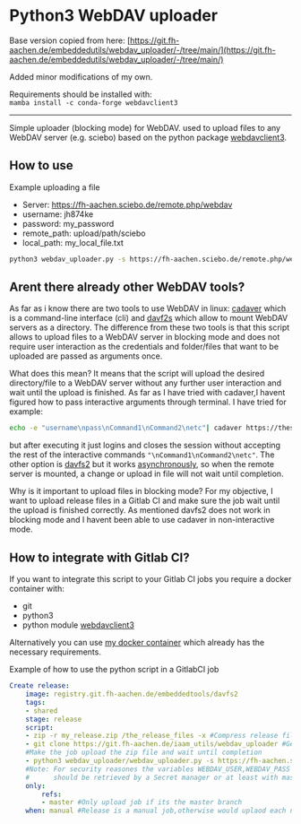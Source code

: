 # Python3 WebDAV uploader

Base version copied from here: [https://git.fh-aachen.de/embeddedutils/webdav_uploader/-/tree/main/](https://git.fh-aachen.de/embeddedutils/webdav_uploader/-/tree/main/)  
  
Added minor modifications of my own.
  
Requirements should be installed with:  
`mamba install -c conda-forge webdavclient3 `  
  
---

Simple uploader (blocking mode) for WebDAV. used to upload files to any WebDAV server (e.g. sciebo) based on the python package [webdavclient3](https://github.com/ezhov-evgeny/webdav-client-python-3). 

## How to use

Example uploading a file 

- Server: https://fh-aachen.sciebo.de/remote.php/webdav
- username: jh874ke
- password: my_password
- remote_path: upload/path/sciebo
- local_path: my_local_file.txt

```bash
python3 webdav_uploader.py -s https://fh-aachen.sciebo.de/remote.php/webdav -u jh874ke -p my_password -r upload/path/sciebo -l my_local_file.txt
```

## Arent there already other WebDAV tools?

As far as i know there are two tools to use WebDAV in linux: [cadaver](http://www.webdav.org/cadaver/) which is a command-line interface (cli) and [davf2s](https://savannah.nongnu.org/projects/davfs2) which allow to mount WebDAV servers as a directory. The difference from these two tools is that this script allows to upload files to a WebDAV server in blocking mode and does not require user interaction as the credentials and folder/files that want to be uploaded are passed as arguments once.

What does this mean? It means that the script will upload the desired directory/file to a WebDAV server without any further user interaction and wait until the upload is finished. As far as I have tried with cadaver,I havent figured how to pass interactive arguments through terminal. I have tried for example:

```bash
echo -e "username\npass\nCommand1\nCommand2\netc"| cadaver https://theserver.com 
```

but after executing it just logins and closes the session without accepting the rest of the interactive commands `"\nCommand1\nCommand2\netc"`.  The other option is [davfs2](https://github.com/volga629/davfs2) but it works [asynchronously](https://serverfault.com/questions/404653/get-webdav-uploading-progress-and-status-linux-davfs2), so when the remote server is mounted, a change or upload in file will not wait until completion. 

Why is it important to upload files in blocking mode? For my objective, I want to upload release files in a Gitlab CI and make sure the job wait until the upload is finished correctly. As mentioned davfs2 does not work in blocking mode and I havent been able to use cadaver in non-interactive mode.

## How to integrate with Gitlab CI?

If you want to integrate this script to your Gitlab CI jobs you require a docker container with:

- git
- python3
- python module [webdavclient3](https://pypi.org/project/webdavclient3/) 

Alternatively you can use [my docker container](https://git.fh-aachen.de/embeddedtools/davfs2/) which already has the necessary requirements.

Example of how to use the python script in a GitlabCI job
```yaml
Create release:
    image: registry.git.fh-aachen.de/embeddedtools/davfs2
    tags: 
    - shared
    stage: release
    script:
    - zip -r my_release.zip /the_release_files -x #Compress release files in a zip
    - git clone https://git.fh-aachen.de/iaam_utils/webdav_uploader #Get the webdav uploader script
    #Make the job upload the zip file and wait until completion
    - python3 webdav_uploader/webdav_uploader.py -s https://fh-aachen.sciebo.de/remote.php/webdav -u $WEBDAV_USER -p $WEBDAV_PASS -r $UPLOAD_PATH -l my_release.zip
    #Note: For security reasones the variables WEBDAV_USER,WEBDAV_PASS and UPLOAD_PATH 
    #      should be retrieved by a Secret manager or at least with masked gitlab variables https://docs.gitlab.com/ee/ci/variables/#masked-variable-requirements
    only:
        refs:
        - master #Only upload job if its the master branch
    when: manual #Release is a manual job,otherwise would uplaod each new commit

